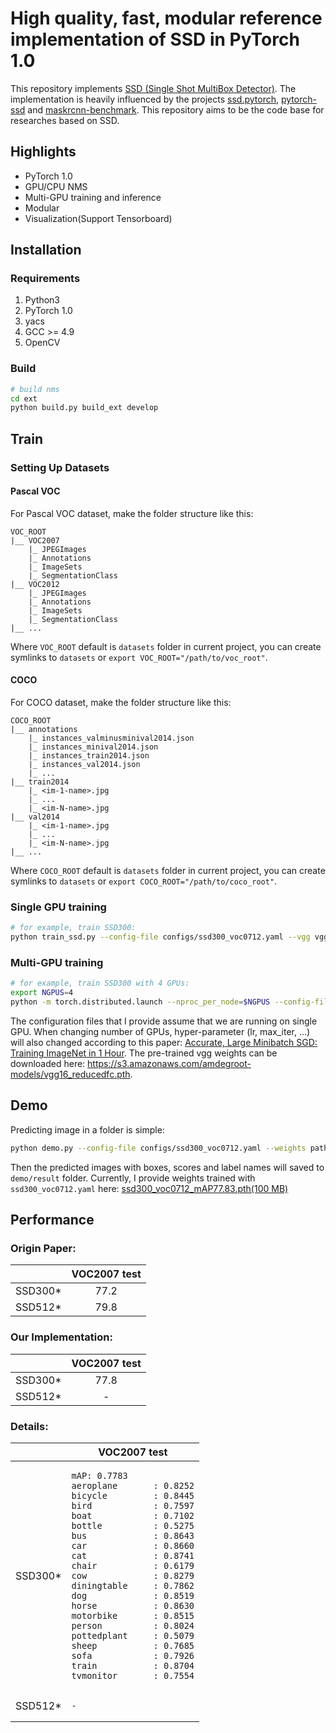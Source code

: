 # High quality, fast, modular reference implementation of SSD in PyTorch 1.0


This repository implements [SSD (Single Shot MultiBox Detector)](https://arxiv.org/abs/1512.02325). The implementation is heavily influenced by the projects [ssd.pytorch](https://github.com/amdegroot/ssd.pytorch), [pytorch-ssd](https://github.com/qfgaohao/pytorch-ssd) and [maskrcnn-benchmark](https://github.com/facebookresearch/maskrcnn-benchmark). This repository aims to be the code base for researches based on SSD.

## Highlights
- PyTorch 1.0
- GPU/CPU NMS
- Multi-GPU training and inference
- Modular
- Visualization(Support Tensorboard)

## Installation
### Requirements
1. Python3
1. PyTorch 1.0
1. yacs
1. GCC >= 4.9
1. OpenCV
### Build
```bash
# build nms
cd ext
python build.py build_ext develop
```

## Train

### Setting Up Datasets
#### Pascal VOC
For Pascal VOC dataset, make the folder structure like this:
```
VOC_ROOT
|__ VOC2007
    |_ JPEGImages
    |_ Annotations
    |_ ImageSets
    |_ SegmentationClass
|__ VOC2012
    |_ JPEGImages
    |_ Annotations
    |_ ImageSets
    |_ SegmentationClass
|__ ...
```
Where `VOC_ROOT` default is `datasets` folder in current project, you can create symlinks to `datasets` or `export VOC_ROOT="/path/to/voc_root"`.
#### COCO
For COCO dataset, make the folder structure like this:
```
COCO_ROOT
|__ annotations
    |_ instances_valminusminival2014.json
    |_ instances_minival2014.json
    |_ instances_train2014.json
    |_ instances_val2014.json
    |_ ...
|__ train2014
    |_ <im-1-name>.jpg
    |_ ...
    |_ <im-N-name>.jpg
|__ val2014
    |_ <im-1-name>.jpg
    |_ ...
    |_ <im-N-name>.jpg
|__ ...
```
Where `COCO_ROOT` default is `datasets` folder in current project, you can create symlinks to `datasets` or `export COCO_ROOT="/path/to/coco_root"`.

### Single GPU training
```bash
# for example, train SSD300:
python train_ssd.py --config-file configs/ssd300_voc0712.yaml --vgg vgg16_reducedfc.pth
```
### Multi-GPU training
```bash
# for example, train SSD300 with 4 GPUs:
export NGPUS=4
python -m torch.distributed.launch --nproc_per_node=$NGPUS --config-file configs/ssd300_voc0712.yaml --vgg vgg16_reducedfc.pth
```
The configuration files that I provide assume that we are running on single GPU. When changing number of GPUs, hyper-parameter (lr, max_iter, ...) will also changed according to this paper: [Accurate, Large Minibatch SGD: Training ImageNet in 1 Hour](https://arxiv.org/abs/1706.02677).
The pre-trained vgg weights can be downloaded here: https://s3.amazonaws.com/amdegroot-models/vgg16_reducedfc.pth.

## Demo
Predicting image in a folder is simple:
```bash
python demo.py --config-file configs/ssd300_voc0712.yaml --weights path/to/trained/weights.pth --images_dir demo
```
Then the predicted images with boxes, scores and label names will saved to `demo/result` folder.
Currently, I provide weights trained with `ssd300_voc0712.yaml` here: [ssd300_voc0712_mAP77.83.pth(100 MB)](https://github.com/lufficc/SSD/releases/download/0.1/ssd300_voc0712_mAP77.83.pth)

## Performance
### Origin Paper:

|         | VOC2007 test |
| :-----: | :----------: |
| SSD300* |     77.2     |
| SSD512* |     79.8     |

### Our Implementation:

|         | VOC2007 test |
| :-----: | :----------: |
| SSD300* |     77.8     |
| SSD512* |      -       |

### Details:

<table>
<thead>
<tr>
<th></th>
<th>VOC2007 test</th>
</tr>
</thead>
<tbody>
<tr>
<td>SSD300*</td>
<td><pre><code>mAP: 0.7783
aeroplane       : 0.8252
bicycle         : 0.8445
bird            : 0.7597
boat            : 0.7102
bottle          : 0.5275
bus             : 0.8643
car             : 0.8660
cat             : 0.8741
chair           : 0.6179
cow             : 0.8279
diningtable     : 0.7862
dog             : 0.8519
horse           : 0.8630
motorbike       : 0.8515
person          : 0.8024
pottedplant     : 0.5079
sheep           : 0.7685
sofa            : 0.7926
train           : 0.8704
tvmonitor       : 0.7554</code></pre></td>
</tr>
<tr>
<td>SSD512*</td>
<td><pre><code>-</code></pre></td>
</tr>
</tbody></table>
